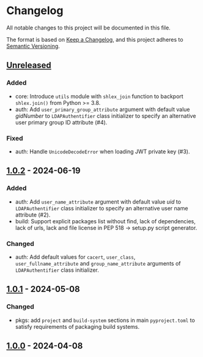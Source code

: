 # Changelog

All notable changes to this project will be documented in this file.

The format is based on [Keep a Changelog](https://keepachangelog.com/en/1.0.0/),
and this project adheres to
[Semantic Versioning](https://semver.org/spec/v2.0.0.html).

## [Unreleased]

### Added
- core: Introduce `utils` module with `shlex_join` function to backport
  `shlex.join()` from Python >= 3.8.
- auth: Add `user_primary_group_attribute` argument with default value
  _gidNumber_ to `LDAPAuthentifier` class initializer to specify an alternative
  user primary group ID attribute (#4).

### Fixed
- auth: Handle `UnicodeDecodeError` when loading JWT private key (#3).

## [1.0.2] - 2024-06-19

### Added
- auth: Add `user_name_attribute` argument with default value _uid_ to
  `LDAPAuthentifier` class initializer to specify an alternative user name
  attribute (#2).
- build: Support explicit packages list without find, lack of dependencies, lack
  of urls, lack and file license in PEP 518 → setup.py script generator.

### Changed
- auth: Add default values for `cacert`, `user_class`, `user_fullname_attribute`
  and `group_name_attribute` arguments of `LDAPAuthentifier` class initializer.

## [1.0.1] - 2024-05-08

### Changed
- pkgs: add `project` and `build-system` sections in main `pyproject.toml` to
  satisfy requirements of packaging build systems.

## [1.0.0] - 2024-04-08

[unreleased]: https://github.com/rackslab/RFL/compare/v1.0.2...HEAD
[1.0.2]: https://github.com/rackslab/RFL/releases/tag/v1.0.2
[1.0.1]: https://github.com/rackslab/RFL/releases/tag/v1.0.1
[1.0.0]: https://github.com/rackslab/RFL/releases/tag/v1.0.0
